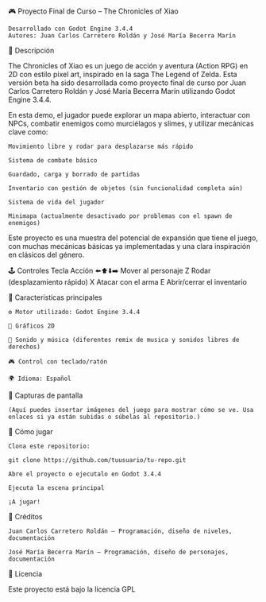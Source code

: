 🎮 Proyecto Final de Curso – The Chronicles of Xiao

    Desarrollado con Godot Engine 3.4.4
    Autores: Juan Carlos Carretero Roldán y José María Becerra Marín

📝 Descripción

The Chronicles of Xiao es un juego de acción y aventura (Action RPG) en 2D con estilo pixel art, inspirado en la saga The Legend of Zelda. Esta versión beta ha sido desarrollada como proyecto final de curso por Juan Carlos Carretero Roldán y José María Becerra Marín utilizando Godot Engine 3.4.4.

En esta demo, el jugador puede explorar un mapa abierto, interactuar con NPCs, combatir enemigos como murciélagos y slimes, y utilizar mecánicas clave como:

    Movimiento libre y rodar para desplazarse más rápido

    Sistema de combate básico

    Guardado, carga y borrado de partidas

    Inventario con gestión de objetos (sin funcionalidad completa aún)

    Sistema de vida del jugador

    Minimapa (actualmente desactivado por problemas con el spawn de enemigos)

Este proyecto es una muestra del potencial de expansión que tiene el juego, con muchas mecánicas básicas ya implementadas y una clara inspiración en clásicos del género.
    
🕹️ Controles
Tecla	Acción
⬅️⬆️⬇️➡️	Mover al personaje
Z	Rodar (desplazamiento rápido)
X	Atacar con el arma
E	Abrir/cerrar el inventario

📎 Características principales

    ⚙️ Motor utilizado: Godot Engine 3.4.4

    🎨 Gráficos 2D

    🎵 Sonido y música (diferentes remix de musica y sonidos libres de derechos)

    🎮 Control con teclado/ratón

    🌍 Idioma: Español

📸 Capturas de pantalla

    (Aquí puedes insertar imágenes del juego para mostrar cómo se ve. Usa enlaces si ya están subidas o súbelas al repositorio.)

🚀 Cómo jugar

    Clona este repositorio:

    git clone https://github.com/tuusuario/tu-repo.git

    Abre el proyecto o ejecutalo en Godot 3.4.4

    Ejecuta la escena principal

    ¡A jugar!

🙌 Créditos

    Juan Carlos Carretero Roldán – Programación, diseño de niveles, documentación

    José María Becerra Marín – Programación, diseño de personajes, documentación
    
📜 Licencia

Este proyecto está bajo la licencia GPL
